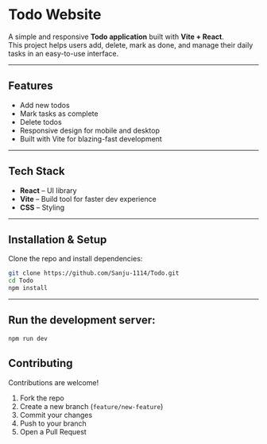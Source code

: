 #  Todo Website

A simple and responsive **Todo application** built with **Vite + React**.  
This project helps users add, delete, mark as done, and manage their daily tasks in an easy-to-use interface.  

---

##  Features
-  Add new todos
-  Mark tasks as complete 
-  Delete todos
-  Responsive design for mobile and desktop
-  Built with Vite for blazing-fast development

---

##  Tech Stack
- **React** – UI library
- **Vite** – Build tool for faster dev experience
- **CSS** – Styling

---

##  Installation & Setup

Clone the repo and install dependencies:

```bash
git clone https://github.com/Sanju-1114/Todo.git
cd Todo
npm install
```

---

## Run the development server:
```bash
npm run dev
```

##  Contributing

Contributions are welcome!  

1. Fork the repo  
2. Create a new branch (`feature/new-feature`)  
3. Commit your changes  
4. Push to your branch  
5. Open a Pull Request  
